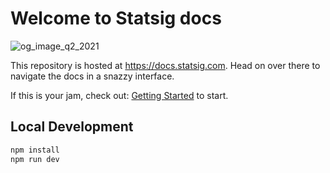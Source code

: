 # Welcome to Statsig docs

![og_image_q2_2021](https://user-images.githubusercontent.com/74588208/128574199-8da0ad26-c052-433a-88a3-a8fa987c9bf8.png)

This repository is hosted at https://docs.statsig.com. Head on over there to navigate the docs in a snazzy interface.

If this is your jam, check out: [Getting Started](docs/getting-started.mdx) to start.

## Local Development

```bash
npm install
npm run dev
```